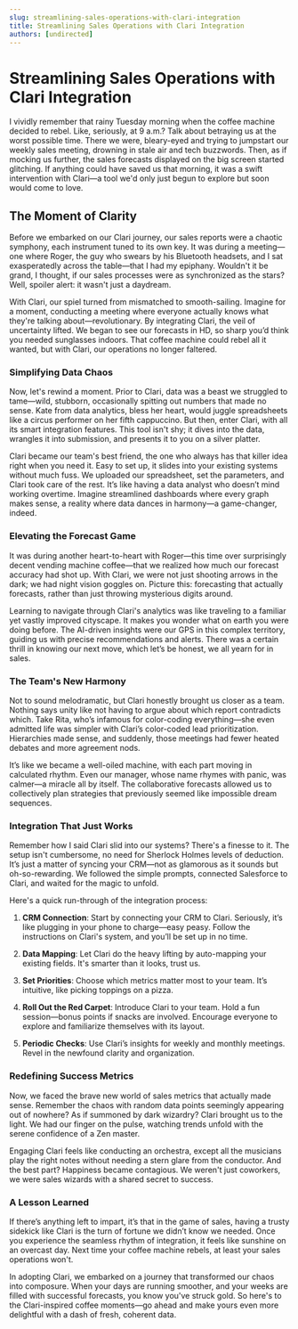 ```yaml
---
slug: streamlining-sales-operations-with-clari-integration
title: Streamlining Sales Operations with Clari Integration
authors: [undirected]
---
```



# Streamlining Sales Operations with Clari Integration

I vividly remember that rainy Tuesday morning when the coffee machine decided to rebel. Like, seriously, at 9 a.m.? Talk about betraying us at the worst possible time. There we were, bleary-eyed and trying to jumpstart our weekly sales meeting, drowning in stale air and tech buzzwords. Then, as if mocking us further, the sales forecasts displayed on the big screen started glitching. If anything could have saved us that morning, it was a swift intervention with Clari—a tool we'd only just begun to explore but soon would come to love.

## The Moment of Clarity

Before we embarked on our Clari journey, our sales reports were a chaotic symphony, each instrument tuned to its own key. It was during a meeting—one where Roger, the guy who swears by his Bluetooth headsets, and I sat exasperatedly across the table—that I had my epiphany. Wouldn't it be grand, I thought, if our sales processes were as synchronized as the stars? Well, spoiler alert: it wasn't just a daydream. 

With Clari, our spiel turned from mismatched to smooth-sailing. Imagine for a moment, conducting a meeting where everyone actually knows what they're talking about—revolutionary. By integrating Clari, the veil of uncertainty lifted. We began to see our forecasts in HD, so sharp you’d think you needed sunglasses indoors. That coffee machine could rebel all it wanted, but with Clari, our operations no longer faltered. 

### Simplifying Data Chaos

Now, let's rewind a moment. Prior to Clari, data was a beast we struggled to tame—wild, stubborn, occasionally spitting out numbers that made no sense. Kate from data analytics, bless her heart, would juggle spreadsheets like a circus performer on her fifth cappuccino. But then, enter Clari, with all its smart integration features. This tool isn't shy; it dives into the data, wrangles it into submission, and presents it to you on a silver platter.

Clari became our team's best friend, the one who always has that killer idea right when you need it. Easy to set up, it slides into your existing systems without much fuss. We uploaded our spreadsheet, set the parameters, and Clari took care of the rest. It’s like having a data analyst who doesn’t mind working overtime. Imagine streamlined dashboards where every graph makes sense, a reality where data dances in harmony—a game-changer, indeed.

### Elevating the Forecast Game

It was during another heart-to-heart with Roger—this time over surprisingly decent vending machine coffee—that we realized how much our forecast accuracy had shot up. With Clari, we were not just shooting arrows in the dark; we had night vision goggles on. Picture this: forecasting that actually forecasts, rather than just throwing mysterious digits around. 

Learning to navigate through Clari's analytics was like traveling to a familiar yet vastly improved cityscape. It makes you wonder what on earth you were doing before. The AI-driven insights were our GPS in this complex territory, guiding us with precise recommendations and alerts. There was a certain thrill in knowing our next move, which let’s be honest, we all yearn for in sales.

### The Team's New Harmony

Not to sound melodramatic, but Clari honestly brought us closer as a team. Nothing says unity like not having to argue about which report contradicts which. Take Rita, who’s infamous for color-coding everything—she even admitted life was simpler with Clari’s color-coded lead prioritization. Hierarchies made sense, and suddenly, those meetings had fewer heated debates and more agreement nods.

It’s like we became a well-oiled machine, with each part moving in calculated rhythm. Even our manager, whose name rhymes with panic, was calmer—a miracle all by itself. The collaborative forecasts allowed us to collectively plan strategies that previously seemed like impossible dream sequences.

### Integration That Just Works

Remember how I said Clari slid into our systems? There's a finesse to it. The setup isn't cumbersome, no need for Sherlock Holmes levels of deduction. It’s just a matter of syncing your CRM—not as glamorous as it sounds but oh-so-rewarding. We followed the simple prompts, connected Salesforce to Clari, and waited for the magic to unfold.

Here's a quick run-through of the integration process:

1. **CRM Connection**: Start by connecting your CRM to Clari. Seriously, it’s like plugging in your phone to charge—easy peasy. Follow the instructions on Clari's system, and you’ll be set up in no time.

2. **Data Mapping**: Let Clari do the heavy lifting by auto-mapping your existing fields. It's smarter than it looks, trust us.

3. **Set Priorities**: Choose which metrics matter most to your team. It’s intuitive, like picking toppings on a pizza.

4. **Roll Out the Red Carpet**: Introduce Clari to your team. Hold a fun session—bonus points if snacks are involved. Encourage everyone to explore and familiarize themselves with its layout.

5. **Periodic Checks**: Use Clari’s insights for weekly and monthly meetings. Revel in the newfound clarity and organization.

### Redefining Success Metrics

Now, we faced the brave new world of sales metrics that actually made sense. Remember the chaos with random data points seemingly appearing out of nowhere? As if summoned by dark wizardry? Clari brought us to the light. We had our finger on the pulse, watching trends unfold with the serene confidence of a Zen master.

Engaging Clari feels like conducting an orchestra, except all the musicians play the right notes without needing a stern glare from the conductor. And the best part? Happiness became contagious. We weren't just coworkers, we were sales wizards with a shared secret to success. 

### A Lesson Learned

If there’s anything left to impart, it’s that in the game of sales, having a trusty sidekick like Clari is the turn of fortune we didn’t know we needed. Once you experience the seamless rhythm of integration, it feels like sunshine on an overcast day. Next time your coffee machine rebels, at least your sales operations won't.

In adopting Clari, we embarked on a journey that transformed our chaos into composure. When your days are running smoother, and your weeks are filled with successful forecasts, you know you've struck gold. So here's to the Clari-inspired coffee moments—go ahead and make yours even more delightful with a dash of fresh, coherent data.